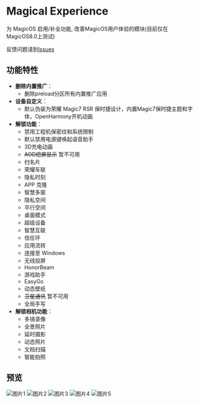 # Magical Experience
 为 MagicOS 启用/补全功能, 改善MagicOS用户体验的模块(目前仅在MagicOS8.0上测试)

反馈问题请到[Issues](https://github.com/SkipM4/mgcexp/issues/new?template=bug-report--%E9%97%AE%E9%A2%98%E5%8F%8D%E9%A6%88-.md)

## 功能特性

- **删除内置推广**：
  - 删除preload分区所有内置推广应用
- **设备自定义**：
  - 默认伪装为荣耀 Magic7 RSR 保时捷设计，内置Magic7保时捷主题和字体，OpenHarmony开机动画
- **解锁功能**：
  - 禁用工程机保密纹和系统限制
  - 默认禁用电源键唤起语音助手
  - 3D充电动画
  - ~~AOD熄屏显示~~ 暂不可用
  - 扫名片
  - 荣耀车联
  - 隐私时刻
  - APP 克隆
  - 智慧多窗
  - 隐私空间
  - 平行空间
  - 桌面模式
  - 超级设备
  - 智慧互联
  - 信任环
  - 应用流转
  - 连接至 Windows
  - 无线投屏
  - HonorBeam
  - 游戏助手
  - EasyGo 
  - 动态壁纸
  - ~~卫星通讯~~ 暂不可用
  - 全局手写
- **解锁相机功能**：
  - 多镜录像
  - 全景照片
  - 延时摄影
  - 动态照片
  - 文档扫描
  - 智能拍照

## 预览
![图片1](https://github.com/SkipM4/mgcexp/blob/main/preview/preview0.png?raw=true)
![图片2](https://github.com/SkipM4/mgcexp/blob/main/preview/preview1.png?raw=true)
![图片3](https://github.com/SkipM4/mgcexp/blob/main/preview/preview2.png?raw=true)
![图片4](https://github.com/SkipM4/mgcexp/blob/main/preview/preview3.png?raw=true)
![图片5](https://github.com/SkipM4/mgcexp/blob/main/preview/preview4.png?raw=true)

